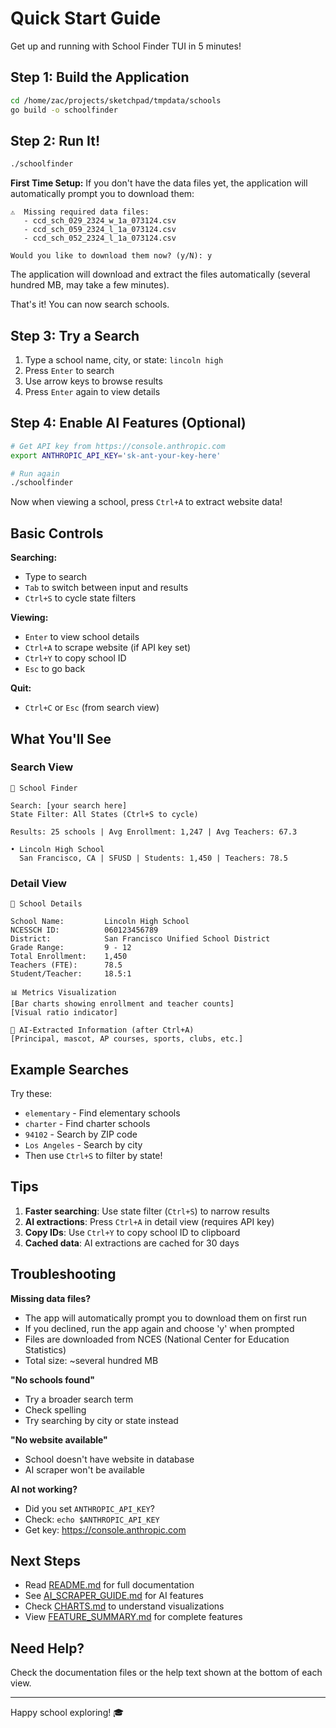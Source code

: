 # Quick Start Guide

Get up and running with School Finder TUI in 5 minutes!

## Step 1: Build the Application

```bash
cd /home/zac/projects/sketchpad/tmpdata/schools
go build -o schoolfinder
```

## Step 2: Run It!

```bash
./schoolfinder
```

**First Time Setup:** If you don't have the data files yet, the application will automatically prompt you to download them:

```
⚠️  Missing required data files:
   - ccd_sch_029_2324_w_1a_073124.csv
   - ccd_sch_059_2324_l_1a_073124.csv
   - ccd_sch_052_2324_l_1a_073124.csv

Would you like to download them now? (y/N): y
```

The application will download and extract the files automatically (several hundred MB, may take a few minutes).

That's it! You can now search schools.

## Step 3: Try a Search

1. Type a school name, city, or state: `lincoln high`
2. Press `Enter` to search
3. Use arrow keys to browse results
4. Press `Enter` again to view details

## Step 4: Enable AI Features (Optional)

```bash
# Get API key from https://console.anthropic.com
export ANTHROPIC_API_KEY='sk-ant-your-key-here'

# Run again
./schoolfinder
```

Now when viewing a school, press `Ctrl+A` to extract website data!

## Basic Controls

**Searching:**
- Type to search
- `Tab` to switch between input and results
- `Ctrl+S` to cycle state filters

**Viewing:**
- `Enter` to view school details
- `Ctrl+A` to scrape website (if API key set)
- `Ctrl+Y` to copy school ID
- `Esc` to go back

**Quit:**
- `Ctrl+C` or `Esc` (from search view)

## What You'll See

### Search View
```
🏫 School Finder

Search: [your search here]
State Filter: All States (Ctrl+S to cycle)

Results: 25 schools | Avg Enrollment: 1,247 | Avg Teachers: 67.3

• Lincoln High School
  San Francisco, CA | SFUSD | Students: 1,450 | Teachers: 78.5
```

### Detail View
```
🏫 School Details

School Name:         Lincoln High School
NCESSCH ID:          060123456789
District:            San Francisco Unified School District
Grade Range:         9 - 12
Total Enrollment:    1,450
Teachers (FTE):      78.5
Student/Teacher:     18.5:1

📊 Metrics Visualization
[Bar charts showing enrollment and teacher counts]
[Visual ratio indicator]

🤖 AI-Extracted Information (after Ctrl+A)
[Principal, mascot, AP courses, sports, clubs, etc.]
```

## Example Searches

Try these:
- `elementary` - Find elementary schools
- `charter` - Find charter schools
- `94102` - Search by ZIP code
- `Los Angeles` - Search by city
- Then use `Ctrl+S` to filter by state!

## Tips

1. **Faster searching**: Use state filter (`Ctrl+S`) to narrow results
2. **AI extractions**: Press `Ctrl+A` in detail view (requires API key)
3. **Copy IDs**: Use `Ctrl+Y` to copy school ID to clipboard
4. **Cached data**: AI extractions are cached for 30 days

## Troubleshooting

**Missing data files?**
- The app will automatically prompt you to download them on first run
- If you declined, run the app again and choose 'y' when prompted
- Files are downloaded from NCES (National Center for Education Statistics)
- Total size: ~several hundred MB

**"No schools found"**
- Try a broader search term
- Check spelling
- Try searching by city or state instead

**"No website available"**
- School doesn't have website in database
- AI scraper won't be available

**AI not working?**
- Did you set `ANTHROPIC_API_KEY`?
- Check: `echo $ANTHROPIC_API_KEY`
- Get key: https://console.anthropic.com

## Next Steps

- Read [README.md](README.md) for full documentation
- See [AI_SCRAPER_GUIDE.md](AI_SCRAPER_GUIDE.md) for AI features
- Check [CHARTS.md](CHARTS.md) to understand visualizations
- View [FEATURE_SUMMARY.md](FEATURE_SUMMARY.md) for complete features

## Need Help?

Check the documentation files or the help text shown at the bottom of each view.

---

Happy school exploring! 🎓
